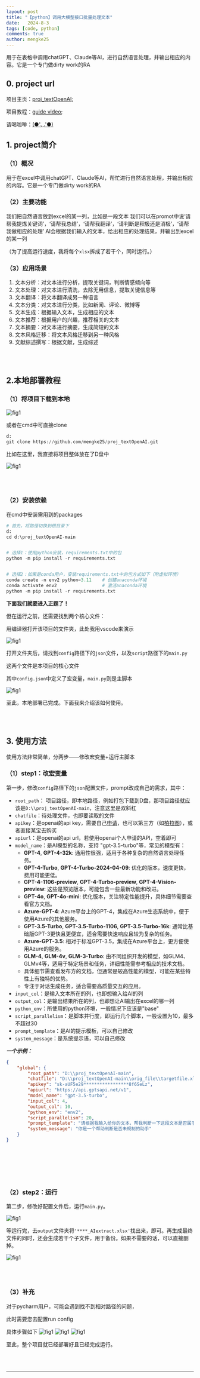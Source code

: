 ```yaml
---
layout: post
title: "【python】调用大模型接口批量处理文本"
date:   2024-8-3
tags: [code, python]
comments: true
author: mengke25
---
```


用于在表格中调用chatGPT、Claude等AI，进行自然语言处理，并输出相应的内容。它是一个专门做dirty work的RA

<!-- more -->

## 0. project url

项目主页：[proj_textOpenAI](https://github.com/mengke25/proj_textOpenAI); <br />

项目教程：[guide video](https://b23.tv/QQ54Vux); <br />

请喝咖啡：[(●'◡'●)](https://mengke25.github.io/images/dashang.png)


## 1. project简介

### （1）概况

用于在excel中调用chatGPT、Claude等AI，帮忙进行自然语言处理，并输出相应的内容。它是一个专门做dirty work的RA

### （2）主要功能

我们把自然语言放到excel的某一列，比如是一段文本
我们可以在promot中说‘请帮我提炼关键词’，‘请帮我总结’，‘请帮我翻译’，‘请判断是积极还是消极’，‘请帮我做相应的处理’
AI会根据我们输入的文本，给出相应的处理结果，并输出到excel的某一列

（为了提高运行速度，我将每个`xlsx`拆成了若干个，同时运行。）

### （3）应用场景

1. 文本分析：对文本进行分析，提取关键词，判断情感倾向等
2. 文本处理：对文本进行清洗，去除无用信息，提取关键信息等
3. 文本翻译：将文本翻译成另一种语言
4. 文本分类：对文本进行分类，比如新闻、评论、微博等
5. 文本生成：根据输入文本，生成相应的文本
6. 文本推荐：根据用户的兴趣，推荐相关的文本
7. 文本摘要：对文本进行摘要，生成简短的文本
8. 文本风格迁移：将文本风格迁移到另一种风格
9. 文献综述撰写：根据文献，生成综述

<br /> <br />



## 2.本地部署教程

### （1）将项目下载到本地

![fig1](https://mengke25.github.io/images/xlsxAPI/s1.png)

或者在cmd中可直接clone

```python
d:
git clone https://github.com/mengke25/proj_textOpenAI.git
```

比如在这里，我直接将项目整体放在了D盘中

![fig1](https://mengke25.github.io/images/xlsxAPI/s2.png)

<br /> <br />

### （2）安装依赖

在cmd中安装需用到的packages

```python
# 首先，将路径切换到根目录下
d: 
cd d:\proj_textOpenAI-main


# 选择1：使用python安装，requirements.txt中的包
python -m pip install -r requirements.txt


# 选择2：如果是conda用户，安装requirements.txt中的包方式如下（附虚拟环境）
conda create -n env2 python=3.11    # 创建anaconda环境
conda activate env2                 # 激活anaconda环境
python -m pip install -r requirements.txt
```

**下面我们就要进入正题了！**

但在运行之前，还需要找到两个核心文件：

用编译器打开该项目的文件夹，此处我用vscode来演示

![fig1](https://mengke25.github.io/images/xlsxAPI/s3.png)

打开文件夹后，请找到`config`路径下的`json`文件，以及`script`路径下的`main.py`

这两个文件是本项目的核心文件

其中`config.json`中定义了宏变量，`main.py`则是主脚本

![fig1](https://mengke25.github.io/images/xlsxAPI/s4.png)

至此，本地部署已完成。下面我来介绍该如何使用。

<br /> <br />

## 3. 使用方法

使用方法非常简单，分两步——修改宏变量+运行主脚本

### （1）step1：改宏变量

第一步，修改`config`路径下的`json`配置文件，prompt改成自己的需求，其中：   

* `root_path`： 项目路径，即本地路径，例如打包下载到D盘，那项目路径就应该是`D:\\proj_textOpenAI-main`，注意这里是双斜杠
* `chatfile`：待处理文件，也即要读取的文件
* `apikey`：是openai的api key，需要自己[申请](https://platform.openai.com/api-keys)，也可以第三方（如[柏拉图](https://api.bltcy.ai/token)），或者直接某宝去购买
* `apiurl`：是openai的api url，若使用openai个人申请的API，空着即可
* `model_name`：是AI模型的名称，支持 "gpt-3.5-turbo"等，常见的模型有：
  * **GPT-4**, **GPT-4-32k**: 通用性很强，适用于各种复杂的自然语言处理任务。
  * **GPT-4-Turbo**, **GPT-4-Turbo-2024-04-09**: 优化的版本，速度更快，费用可能更低。
  * **GPT-4-1106-preview**, **GPT-4-Turbo-preview**, **GPT-4-Vision-preview**: 这些是预览版本，可能包含一些最新功能和改进。
  * **GPT-4o**, **GPT-4o-mini**: 优化版本，关注特定性能提升，具体细节需要查看官方文档。
  * **Azure-GPT-4**: Azure平台上的GPT-4，集成在Azure生态系统中，便于使用Azure的其他服务。
  * **GPT-3.5-Turbo**, **GPT-3.5-Turbo-1106**, **GPT-3.5-Turbo-16k**: 通常比基础版GPT-3更快且更便宜，适合需要快速响应且较为复杂的任务。
  * **Azure-GPT-3.5**: 相对于标准GPT-3.5，集成在Azure平台上，更方便使用Azure的服务。
  * **GLM-4**, **GLM-4v**, **GLM-3-Turbo**: 由不同组织开发的模型，如GLM4、GLMv4等，适用于特定场景和任务，详细性能需参考相应的技术文档。
  * 具体细节需查看发布方的文档，但通常是较高性能的模型，可能在某些特性上有独特的优势。
  * 专注于对话生成任务，适合需要高质量交互的应用。
* `input_col`：是输入文本所在的列，也即想输入给AI的列
* `output_col`：是输出结果所在的列，也即想让AI输出在excel的哪一列
* `python_env`：所使用的python环境，一般情况下应该是"base"
* `script_parallelism`：是脚本并行度，即运行几个脚本，一般设置为10，最多不超过30
* `prompt_template`：是AI的提示模板，可以自己修改
* `system_message`：是系统提示语，可以自己修改

***一个示例：***

```json
{
    "global": {
        "root_path": "D:\\proj_textOpenAI-main",
        "chatfile": "D:\\proj_textOpenAI-main\\orig_file\\targetfile.xlsx", 
        "apikey": "sk-aUF5e29*****************8f6SeLz",
        "apiurl": "https://api.gptsapi.net/v1",
        "model_name": "gpt-3.5-turbo",
        "input_col": 4,
        "output_col": 10,
        "python_env": "env2", 
        "script_parallelism": 20, 
        "prompt_template": "请根据我输入给你的文本，帮我判断一下这段文本是否属于abc。",
        "system_message": "你是一个帮助判断是否未规制的助手"
    }
}
```

<br /> <br />

<br /> <br />

### （2）step2：运行

第二步，修改好配置文件后，运行`main.py`。

![fig1](https://mengke25.github.io/images/xlsxAPI/s5.png)

等运行完，去`output`文件夹将`'****_AIextract.xlsx'`找出来，即可。再生成最终文件的同时，还会生成若干个子文件，用于备份。如果不需要的话，可以直接删掉。

![fig1](https://mengke25.github.io/images/xlsxAPI/s6.png)

<br /> <br />

### （3）补充

对于pycharm用户，可能会遇到找不到相对路径的问题，

此时需要您去配置run config

具体步骤如下
![fig1](https://mengke25.github.io/images/xlsxAPI/s7.png)
![fig1](https://mengke25.github.io/images/xlsxAPI/s8.png)
![fig1](https://mengke25.github.io/images/xlsxAPI/s9.png)

至此，整个项目就已经部署好且已经完成运行。


<br /> <br />

--------------------------



